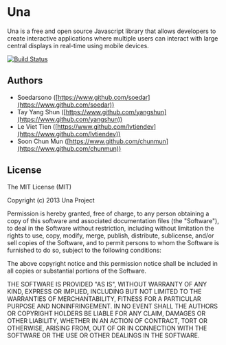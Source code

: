 Una
==

Una is a free and open source Javascript library that allows developers to create interactive applications where multiple users can interact with large central displays in real-time using mobile devices.

[![Build Status](https://travis-ci.org/una-org/una.png)](https://travis-ci.org/una-org/una)

Authors
-- 

- Soedarsono ([https://www.github.com/soedar](https://www.github.com/soedar))  
- Tay Yang Shun ([https://www.github.com/yangshun](https://www.github.com/yangshun))
- Le Viet Tien ([https://www.github.com/lvtiendev](https://www.github.com/lvtiendev))
- Soon Chun Mun ([https://www.github.com/chunmun](https://www.github.com/chunmun))

License
--
The MIT License (MIT)

Copyright (c) 2013 Una Project

Permission is hereby granted, free of charge, to any person obtaining a copy of this software and associated documentation files (the "Software"), to deal in the Software without restriction, including without limitation the rights to use, copy, modify, merge, publish, distribute, sublicense, and/or sell copies of the Software, and to permit persons to whom the Software is furnished to do so, subject to the following conditions:

The above copyright notice and this permission notice shall be included in all copies or substantial portions of the Software.

THE SOFTWARE IS PROVIDED "AS IS", WITHOUT WARRANTY OF ANY KIND, EXPRESS OR IMPLIED, INCLUDING BUT NOT LIMITED TO THE WARRANTIES OF MERCHANTABILITY, FITNESS FOR A PARTICULAR PURPOSE AND NONINFRINGEMENT. IN NO EVENT SHALL THE AUTHORS OR COPYRIGHT HOLDERS BE LIABLE FOR ANY CLAIM, DAMAGES OR OTHER LIABILITY, WHETHER IN AN ACTION OF CONTRACT, TORT OR OTHERWISE, ARISING FROM, OUT OF OR IN CONNECTION WITH THE SOFTWARE OR THE USE OR OTHER DEALINGS IN THE SOFTWARE.